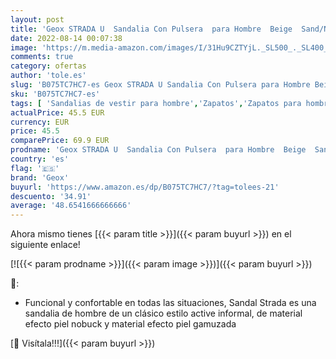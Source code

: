 ```yaml
---
layout: post
title: 'Geox STRADA U  Sandalia Con Pulsera  para Hombre  Beige  Sand/Navy   41 EU'
date: 2022-08-14 00:07:38
image: 'https://m.media-amazon.com/images/I/31Hu9CZTYjL._SL500_._SL400_.jpg'
comments: true
category: ofertas
author: 'tole.es'
slug: 'B075TC7HC7-es Geox STRADA U Sandalia Con Pulsera para Hombre Beige...'
sku: 'B075TC7HC7-es'
tags: [ 'Sandalias de vestir para hombre','Zapatos','Zapatos para hombre','Zapatos y complementos','geox','sandalia','🇪🇸', ]
actualPrice: 45.5 EUR
currency: EUR
price: 45.5
comparePrice: 69.9 EUR
prodname: 'Geox STRADA U  Sandalia Con Pulsera  para Hombre  Beige  Sand/Navy   41 EU'
country: 'es'
flag: '🇪🇸'
brand: 'Geox'
buyurl: 'https://www.amazon.es/dp/B075TC7HC7/?tag=tolees-21'
descuento: '34.91'
average: '48.6541666666666'
---
```


Ahora mismo tienes [{{< param title >}}]({{< param buyurl >}}) en el siguiente enlace!

[![{{< param prodname >}}]({{< param image >}})]({{< param buyurl >}})

🔎:

- Funcional y confortable en todas las situaciones, Sandal Strada es una sandalia de hombre de un clásico estilo active informal, de material efecto piel nobuck y material efecto piel gamuzada

[🛒 Visítala!!!]({{< param buyurl >}})
